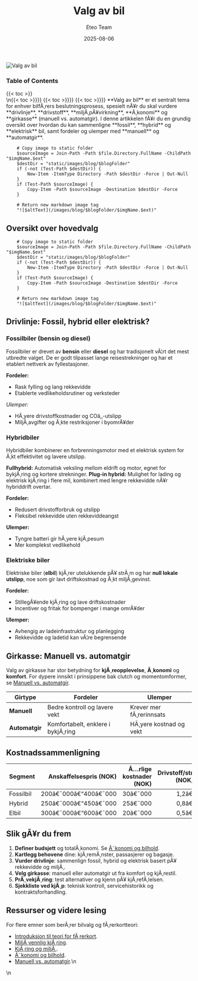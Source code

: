 ﻿---
title: "Valg av bil"
date: 2025-08-06
draft: false
author: "Eteo Team"
description: "Lær om valg av biltype i Norge: fossil, hybrid eller elektrisk, og manuell vs automatgir. Sammenlign kostnader, miljø og kjørefølelse."
categories: ["Driving Theory"]
tags: ["driving", "theory", "safety"]
featured_image: "/images/blog/valg-av-bil/valg-av-bil-image.svg"
---

<div class="blog-content">
  <div class="featured-image">
    <img src="/images/blog/valg-av-bil/valg-av-bil-image.svg" alt="Valg av bil" class="img-fluid rounded">
  </div>

  <div class="toc-container mt-4 mb-4">
    <h3>Table of Contents</h3>
    {{< toc >}}
  </div>

  <div class="blog-body">\n{{< toc >}}}}
{{< toc >}}}}
{{< toc >}}}}
**Valg av bil** er et sentralt tema for enhver bilfÃ¸rers beslutningsprosess, spesielt nÃ¥r du skal vurdere **drivlinje**, **drivstoff**, **miljÃ¸pÃ¥virkning**, **Ã¸konomi** og **girkasse** (manuell vs. automatgir). I denne artikkelen fÃ¥r du en grundig oversikt over hvordan du kan sammenligne **fossil**, **hybrid** og **elektrisk** bil, samt fordeler og ulemper med **manuell** og **automatgir**.


        
        
        # Copy image to static folder
        $sourceImage = Join-Path -Path $file.Directory.FullName -ChildPath "$imgName.$ext"
        $destDir = "static/images/blog/$blogFolder"
        if (-not (Test-Path $destDir)) {
            New-Item -ItemType Directory -Path $destDir -Force | Out-Null
        }
        if (Test-Path $sourceImage) {
            Copy-Item -Path $sourceImage -Destination $destDir -Force
        }
        
        # Return new markdown image tag
        "![$altText](/images/blog/$blogFolder/$imgName.$ext)"
    

## Oversikt over hovedvalg


        
        
        # Copy image to static folder
        $sourceImage = Join-Path -Path $file.Directory.FullName -ChildPath "$imgName.$ext"
        $destDir = "static/images/blog/$blogFolder"
        if (-not (Test-Path $destDir)) {
            New-Item -ItemType Directory -Path $destDir -Force | Out-Null
        }
        if (Test-Path $sourceImage) {
            Copy-Item -Path $sourceImage -Destination $destDir -Force
        }
        
        # Return new markdown image tag
        "![$altText](/images/blog/$blogFolder/$imgName.$ext)"
    

## Drivlinje: Fossil, hybrid eller elektrisk?

### Fossilbiler (bensin og diesel)

Fossilbiler er drevet av **bensin** eller **diesel** og har tradisjonelt vÃ¦rt det mest utbredte valget. De er godt tilpasset lange reisestrekninger og har et etablert nettverk av fyllestasjoner.

**Fordeler:**

* Rask fylling og lang rekkevidde
* Etablerte vedlikeholdsrutiner og verksteder

*Ulemper:*

* HÃ¸yere drivstoffkostnader og COâ‚‚-utslipp
* MiljÃ¸avgifter og Ã¸kte restriksjoner i byomrÃ¥der

### Hybridbiler

Hybridbiler kombinerer en forbrenningsmotor med et elektrisk system for Ã¸kt effektivitet og lavere utslipp.

**Fullhybrid:** Automatisk veksling mellom eldrift og motor, egnet for bykjÃ¸ring og kortere strekninger.
**Plug-in hybrid:** Mulighet for lading og elektrisk kjÃ¸ring i flere mil, kombinert med lengre rekkevidde nÃ¥r hybriddrift overtar.

**Fordeler:**

* Redusert drivstofforbruk og utslipp
* Fleksibel rekkevidde uten rekkeviddeangst

**Ulemper:**

* Tyngre batteri gir hÃ¸yere kjÃ¸pesum
* Mer komplekst vedlikehold

### Elektriske biler

Elektriske biler (**elbil**) kjÃ¸rer utelukkende pÃ¥ strÃ¸m og har **null lokale utslipp**, noe som gir lavt driftskostnad og Ã¸kt miljÃ¸gevinst.

**Fordeler:**

* StillegÃ¥ende kjÃ¸ring og lave driftskostnader
* Incentiver og fritak for bompenger i mange omrÃ¥der

**Ulemper:**

* Avhengig av ladeinfrastruktur og planlegging
* Rekkevidde og ladetid kan vÃ¦re begrensende

## Girkasse: Manuell vs. automatgir

Valg av girkasse har stor betydning for **kjÃ¸reopplevelse**, **Ã¸konomi** og **komfort**. For dypere innsikt i prinsippene bak clutch og momentomformer, se [Manuell vs. automatgir](/blogs/teori/manuell-vs-automatgir "Manuell vs. automatgir - Clutch, momentomformer og mer").

| Girtype    | Fordeler                                        | Ulemper                              |
|------------|-------------------------------------------------|--------------------------------------|
| **Manuell**  | Bedre kontroll og lavere vekt                    | Krever mer fÃ¸rerinnsats              |
| **Automatgir** | Komfortabelt, enklere i bykjÃ¸ring            | HÃ¸yere kostnad og vekt               |

## Kostnadssammenligning

| Segment    | Anskaffelsespris (NOK) | Ã…rlige kostnader (NOK) | Drivstoff/strÃ¸m (NOK/km) |
|------------|-----------------------:|-----------------------:|------------------------:|
| Fossilbil  | 200â€¯000â€“400â€¯000        | 30â€¯000                | 1,2â€“1,8                 |
| Hybrid     | 250â€¯000â€“450â€¯000        | 25â€¯000                | 0,8â€“1,4                 |
| Elbil      | 300â€¯000â€“600â€¯000        | 20â€¯000                | 0,5â€“1,2                 |

## Slik gÃ¥r du frem

1. **Definer budsjett** og totalÃ¸konomi. Se [Ã˜konomi og bilhold](/blogs/teori/okonomi-og-bilhold "Ã˜konomi og bilhold - Kostnader og tips for Ã¸konomisk bilhold").
2. **Kartlegg behovene** dine: kjÃ¸remÃ¸nster, passasjerer og bagasje.
3. **Vurder drivlinje**: sammenlign fossil, hybrid og elektrisk basert pÃ¥ rekkevidde og miljÃ¸.
4. **Velg girkasse**: manuell eller automatgir ut fra komfort og kjÃ¸restil.
5. **PrÃ¸vekjÃ¸ring**: test alternativer og kjenn pÃ¥ kjÃ¸refÃ¸lelsen.
6. **Sjekkliste ved kjÃ¸p**: teknisk kontroll, servicehistorikk og kontraktsforhandling.

## Ressurser og videre lesing

For flere emner som berÃ¸rer bilvalg og fÃ¸rerkortteori:

* [Introduksjon til teori for fÃ¸rerkort](/blogs/teori/introduksjon-til-teori-for-forerkort "Introduksjon til teori for fÃ¸rerkort").
* [MiljÃ¸vennlig kjÃ¸ring](/blogs/teori/miljovennlig-kjoring "MiljÃ¸vennlig kjÃ¸ring - Teknikker for bÃ¦rekraftig kjÃ¸ring").
* [KjÃ¸ring og miljÃ¸](/blogs/teori/kjoring-og-miljo "KjÃ¸ring og miljÃ¸ - MiljÃ¸hensyn og kjÃ¸reteknikker").
* [Ã˜konomi og bilhold](/blogs/teori/okonomi-og-bilhold "Ã˜konomi og bilhold - Kostnader og tips for Ã¸konomisk bilhold").
* [Manuell vs. automatgir](/blogs/teori/manuell-vs-automatgir "Manuell vs. automatgir - Clutch, momentomformer og mer").\n  </div>\n</div>